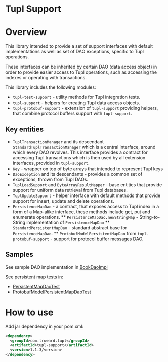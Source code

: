 Tupl Support
============

# Overview

This library intended to provide a set of support interfaces with default implementations as
well as set of DAO exceptions, specific to Tupl operations.

These interfaces can be inherited by certain DAO (data access object) in order to provide easier access to Tupl
operations, such as accessing the indexes or operating with transactions.

This library includes the following modules:

* ``tupl-test-support`` - utility methods for Tupl integration tests.
* ``tupl-support`` - helpers for creating Tupl data access objects.
* ``tupl-protobuf-support`` - extension of ``tupl-support`` providing helpers, that combine protocol buffers support with ``tupl-support``.

## Key entities

* ``TuplTransactionManager`` and its descendant ``StandardTuplTransactionManager`` which is a central interface, around which every DAO revolves.
This interface provides a contract for accessing Tupl transactions which is then used by all extension interfaces, provided in ``tupl-support``.
* ``Key`` - wrapper on top of byte arrays that intended to represent Tupl keys
* ``DaoException`` and its descendants - provides a common set of exceptions, thrown from Tupl DAOs.
* ``TuplLoadSupport`` and ``ByteArrayResultMapper`` - base entities that provide support for uniform data retrieval from Tupl databases.
* ``TuplUpdateSupport`` - helper interface with default methods that provide support for insert, update and delete operations.
* ``PersistenceMapDao`` - a contract, that exposes access to Tupl index in a form of a Map-alike interface, these methods include get, put and enumerate operations.
** ``PersistenceMapDao.newStringMap`` - String-to-String implementation of ``PersistenceMapDao``
** ``StandardPersistentMapDao`` - standard abstract base for ``PersistenceMapDao``.
** ``ProtobufModelPersistentMapDao`` from ``tupl-protobuf-support`` - support for protocol buffer messages DAO.

## Samples

See sample DAO implementation in [BookDaoImpl](https://github.com/truward/tupl-support/blob/master/tupl-support/src/test/java/com/truward/tupl/support/testDao/BookDaoImpl.java)

See persistent map tests in:

* [PersistentMapDaoTest](https://github.com/truward/tupl-support/blob/master/tupl-support/src/test/java/com/truward/tupl/support/map/PersistentMapDaoTest.java)
* [ProtobufModelPersistentMapDaoTest](https://github.com/truward/tupl-support/blob/master/tupl-protobuf-support/src/test/java/com/truward/tupl/protobuf/ProtobufModelPersistentMapDaoTest.java)

# How to use

Add jar dependency in your pom.xml:

```xml
<dependency>
  <groupId>com.truward.tupl</groupId>
  <artifactId>tupl-support</artifactId>
  <version>1.1.3/version>
</dependency>
```
